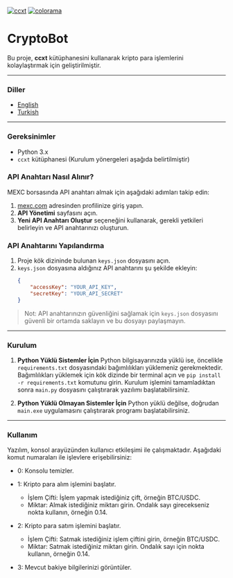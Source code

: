 [![ccxt](https://img.shields.io/pypi/v/ccxt)](https://pypi.org/project/ccxt/)
[![colorama](https://img.shields.io/pypi/v/colorama)](https://pypi.org/project/colorama/)

# CryptoBot

Bu proje, **ccxt** kütüphanesini kullanarak kripto para işlemlerini kolaylaştırmak için geliştirilmiştir.

---

### Diller
- [English](README.md)
- [Turkish](README_TR.md)

---

### Gereksinimler
- Python 3.x
- `ccxt` kütüphanesi (Kurulum yönergeleri aşağıda belirtilmiştir)

### API Anahtarı Nasıl Alınır?
MEXC borsasında API anahtarı almak için aşağıdaki adımları takip edin:
  1. [mexc.com](https://www.mexc.com/) adresinden profilinize giriş yapın.
  2. **API Yönetimi** sayfasını açın.
  3. **Yeni API Anahtarı Oluştur** seçeneğini kullanarak, gerekli yetkileri belirleyin ve API anahtarınızı oluşturun.

### API Anahtarını Yapılandırma
1. Proje kök dizininde bulunan `keys.json` dosyasını açın.
2. `keys.json` dosyasına aldığınız API anahtarını şu şekilde ekleyin:
   ```json
   {
       "accessKey": "YOUR_API_KEY",
       "secretKey": "YOUR_API_SECRET"
   }
> Not: API anahtarınızın güvenliğini sağlamak için `keys.json` dosyasını güvenli bir ortamda saklayın ve bu dosyayı paylaşmayın.

---

### Kurulum
1. **Python Yüklü Sistemler İçin**
   Python bilgisayarınızda yüklü ise, öncelikle `requirements.txt` dosyasındaki bağımlılıkları yüklemeniz gerekmektedir. Bağımlılıkları yüklemek için kök dizinde bir terminal açın ve `pip install -r requirements.txt` komutunu girin. Kurulum işlemini tamamladıktan sonra `main.py` dosyasını çalıştırarak yazılımı başlatabilirsiniz.
   
2. **Python Yüklü Olmayan Sistemler İçin**
   Python yüklü değilse, doğrudan `main.exe` uygulamasını çalıştırarak programı başlatabilirsiniz.

---

### Kullanım
Yazılım, konsol arayüzünden kullanıcı etkileşimi ile çalışmaktadır. Aşağıdaki komut numaraları ile işlevlere erişebilirsiniz:
- 0: Konsolu temizler.

- 1: Kripto para alım işlemini başlatır.
  - İşlem Çifti: İşlem yapmak istediğiniz çift, örneğin BTC/USDC.
  - Miktar: Almak istediğiniz miktarı girin. Ondalık sayı girecekseniz nokta kullanın, örneğin 0.14.

- 2: Kripto para satım işlemini başlatır.
  - İşlem Çifti: Satmak istediğiniz işlem çiftini girin, örneğin BTC/USDC.
  - Miktar: Satmak istediğiniz miktarı girin. Ondalık sayı için nokta kullanın, örneğin 0.14.

- 3: Mevcut bakiye bilgilerinizi görüntüler.